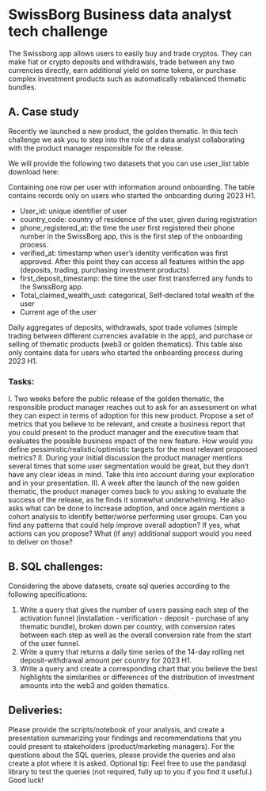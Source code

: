 # SwissBorg Business data analyst tech challenge

The Swissborg app allows users to easily buy and trade cryptos. They can make fiat or crypto
deposits and withdrawals, trade between any two currencies directly, earn additional yield on
some tokens, or purchase complex investment products such as automatically rebalanced
thematic bundles.

## A. Case study

Recently we launched a new product, the golden thematic. In this tech challenge we ask you to
step into the role of a data analyst collaborating with the product manager responsible for the
release.

We will provide the following two datasets that you can use
user_list table download here:

Containing one row per user with information around onboarding. The table contains records
only on users who started the onboarding during 2023 H1.

- User_id: unique identifier of user
- country_code: country of residence of the user, given during registration
- phone_registered_at: the time the user first registered their phone number in the
SwissBorg app, this is the first step of the onboarding process.
- verified_at: timestamp when user’s identity verification was first approved. After this point
they can access all features within the app (deposits, trading, purchasing investment
products)
- first_deposit_timestamp: the time the user first transferred any funds to the SwissBorg
app.
- Total_claimed_wealth_usd: categorical, Self-declared total wealth of the user
- Current age of the user


Daily aggregates of deposits, withdrawals, spot trade volumes (simple trading between different
currencies available in the app), and purchase or selling of thematic products (web3 or golden
thematics). This table also only contains data for users who started the onboarding process
during 2023 H1.

### Tasks:

I. Two weeks before the public release of the golden thematic, the responsible product
manager reaches out to ask for an assessment on what they can expect in terms of
adoption for this new product. Propose a set of metrics that you believe to be relevant,
and create a business report that you could present to the product manager and the
executive team that evaluates the possible business impact of the new feature. How
would you define pessimistic/realistic/optimistic targets for the most relevant proposed
metrics?
II. During your initial discussion the product manager mentions several times that some
user segmentation would be great, but they don’t have any clear ideas in mind. Take this
into account during your exploration and in your presentation.
III. A week after the launch of the new golden thematic, the product manager comes back to
you asking to evaluate the success of the release, as he finds it somewhat
underwhelming. He also asks what can be done to increase adoption, and once again
mentions a cohort analysis to identify better/worse performing user groups. Can you find
any patterns that could help improve overall adoption? If yes, what actions can you
propose? What (if any) additional support would you need to deliver on those?

## B. SQL challenges:

Considering the above datasets, create sql queries according to the following specifications:

1. Write a query that gives the number of users passing each step of the activation funnel
(installation - verification - deposit - purchase of any thematic bundle), broken down per
country, with conversion rates between each step as well as the overall conversion rate
from the start of the user funnel.
2. Write a query that returns a daily time series of the 14-day rolling net deposit-withdrawal
amount per country for 2023 H1.
3. Write a query and create a corresponding chart that you believe the best highlights the
similarities or differences of the distribution of investment amounts into the web3 and
golden thematics.

## Deliveries:

Please provide the scripts/notebook of your analysis, and create a presentation summarizing
your findings and recommendations that you could present to stakeholders (product/marketing
managers).
For the questions about the SQL queries, please provide the queries and also create a plot
where it is asked. Optional tip: Feel free to use the pandasql library to test the queries (not
required, fully up to you if you find it useful.)
Good luck!
